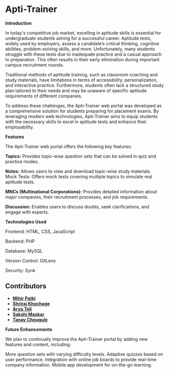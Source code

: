 # Apti-Trainer

**Introduction**

In today's competitive job market, excelling in aptitude skills is essential for undergraduate students aiming for a successful career. Aptitude tests, widely used by employers, assess a candidate’s critical thinking, cognitive abilities, problem-solving skills, and more. Unfortunately, many students struggle with these tests due to inadequate practice and a casual approach to preparation. This often results in their early elimination during important campus recruitment rounds.

Traditional methods of aptitude training, such as classroom coaching and study materials, have limitations in terms of accessibility, personalization, and interactive practice. Furthermore, students often lack a structured study plan tailored to their needs and may be unaware of specific aptitude requirements of different companies.

To address these challenges, the Apti-Trainer web portal was developed as a comprehensive solution for students preparing for placement exams. By leveraging modern web technologies, Apti-Trainer aims to equip students with the necessary skills to excel in aptitude tests and enhance their employability.

**Features**

The Apti-Trainer web portal offers the following key features:

**Topics:** Provides topic-wise question sets that can be solved in quiz and practice modes.

**Notes:** Allows users to view and download topic-wise study materials.
Mock Tests: Offers mock tests covering multiple topics to simulate real aptitude tests.

**MNCs (Multinational Corporations):** Provides detailed information about major companies, their recruitment processes, and job requirements.

**Discussion:** Enables users to discuss doubts, seek clarifications, and engage with experts.

**Technologies Used**

Frontend: HTML, CSS, JavaScript

Backend: PHP

Database: MySQL

Version Control: GitLens

Security: Synk


## Contributors
- **[Mihir Patki](https://github.com/Mihir-Patki)** 
- **[Shriraj Khochage](https://github.com/Shri-15k)** 
- **[Arya Teli](https://github.com/aaryat)** 
- **[Sakshi Maskar](https://github.com/SakshiMaskar)**
- **[Tanay Chougule](https://github.com/TanayChougule)** 

**Future Enhancements**

We plan to continually improve the Apti-Trainer portal by adding new features and content, including:

More question sets with varying difficulty levels.
Adaptive quizzes based on user performance.
Integration with online job boards to provide real-time company information.
Mobile app development for on-the-go learning.
